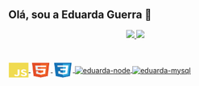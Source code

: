 ## Olá, sou a Eduarda Guerra 💛
 
 <div align="center">
  <a href="https://github.com/eduardaguerra44">
  <img height="42%" src="https://github-readme-stats.vercel.app/api?username=eduardaguerra44&show_icons=true&theme=radical&include_all_commits=true&count_private=true"/>
  <img height="50%" src="https://github-readme-stats.vercel.app/api/top-langs/?username=eduardaguerra44&layout=compact&langs_count=7&theme=radical"/>
</div>

##
<div style="display: inline_block"><br>
  <img align="center" alt="eduarda-Js" height="30" width="40" src="https://raw.githubusercontent.com/devicons/devicon/master/icons/javascript/javascript-plain.svg">
  <img align="center" alt="eduarda-HTML" height="30" width="40" src="https://raw.githubusercontent.com/devicons/devicon/master/icons/html5/html5-original.svg">
  <img align="center" alt="eduarda-CSS" height="30" width="40" src="https://raw.githubusercontent.com/devicons/devicon/master/icons/css3/css3-original.svg">
  <img align="center" alt="eduarda-node" height="30" width="40" src="https://cdn.jsdelivr.net/gh/devicons/devicon/icons/nodejs/nodejs-original.svg"/>
  <img align="center" alt="eduarda-mysql" height="30" width="40" src="https://cdn.jsdelivr.net/gh/devicons/devicon/icons/mysql/mysql-original.svg"/>      
</div>







